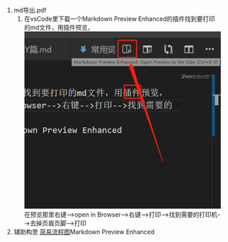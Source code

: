 1. md导出.pdf
    1. 在vsCode里下载一个Markdown Preview Enhanced的插件找到要打印的md文件，用插件预览，
    ![img](img/插件.jpg )在预览那里右键-->open in Browser-->右键-->打印-->找到需要的打印机-->去掉页眉页脚-->打印
2. 辅助构思 [简易流程图](https://code2flow.com/app)Markdown Preview Enhanced
